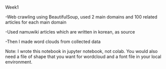 Week1

-Web crawling using BeautifulSoup, used 2 main domains and 100 related articles for each main domain 

-Used namuwiki articles which are written in korean, as source

-Then I made word clouds from collected data

Note: I wrote this notebook in jupyter notebook, not colab. You would also need a file of shape that you want for wordcloud and a font file in your local environment.
